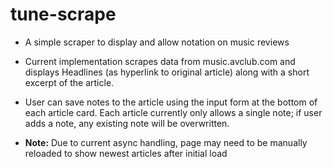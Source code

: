 # tune-scrape
* A simple scraper to display and allow notation on music reviews

* Current implementation scrapes data from music.avclub.com and displays Headlines (as hyperlink to original article) along with a short excerpt of the article.

* User can save notes to the article using the input form at the bottom of each article card. Each article currently only allows a single note; if user adds a note, any existing note will be overwritten.

* **Note:** Due to current async handling, page may need to be manually reloaded to show newest articles after initial load